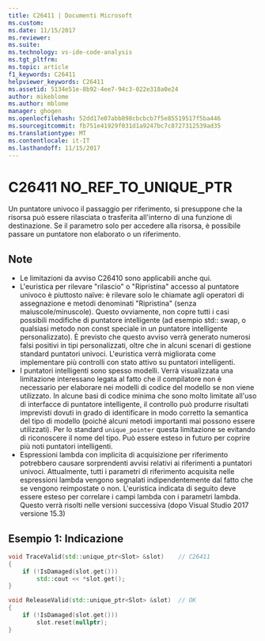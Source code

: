 ```yaml
---
title: C26411 | Documenti Microsoft
ms.custom: 
ms.date: 11/15/2017
ms.reviewer: 
ms.suite: 
ms.technology: vs-ide-code-analysis
ms.tgt_pltfrm: 
ms.topic: article
f1_keywords: C26411
helpviewer_keywords: C26411
ms.assetid: 5134e51e-8b92-4ee7-94c3-022e318a0e24
author: mikeblome
ms.author: mblome
manager: ghogen
ms.openlocfilehash: 52dd17e07abb898cbcbcb7f5e85519517f5ba446
ms.sourcegitcommit: fb751e41929f031d1a9247bc7c8727312539ad35
ms.translationtype: MT
ms.contentlocale: it-IT
ms.lasthandoff: 11/15/2017
---
```

# <a name="c26411--noreftouniqueptr"></a>C26411 NO_REF_TO_UNIQUE_PTR
Un puntatore univoco il passaggio per riferimento, si presuppone che la risorsa può essere rilasciata o trasferita all'interno di una funzione di destinazione. Se il parametro solo per accedere alla risorsa, è possibile passare un puntatore non elaborato o un riferimento.

## <a name="remarks"></a>Note
- Le limitazioni da avviso C26410 sono applicabili anche qui.
- L'euristica per rilevare "rilascio" o "Ripristina" accesso al puntatore univoco è piuttosto naïve: è rilevare solo le chiamate agli operatori di assegnazione e metodi denominati "Ripristina" (senza maiuscole/minuscole). Questo ovviamente, non copre tutti i casi possibili modifiche di puntatore intelligente (ad esempio std:: swap, o qualsiasi metodo non const speciale in un puntatore intelligente personalizzato). È previsto che questo avviso verrà generato numerosi falsi positivi in tipi personalizzati, oltre che in alcuni scenari di gestione standard puntatori univoci. L'euristica verrà migliorata come implementare più controlli con stato attivo su puntatori intelligenti.
- I puntatori intelligenti sono spesso modelli. Verrà visualizzata una limitazione interessano legata al fatto che il compilatore non è necessario per elaborare nei modelli di codice del modello se non viene utilizzato. In alcune basi di codice minima che sono molto limitate all'uso di interfacce di puntatore intelligente, il controllo può produrre risultati imprevisti dovuti in grado di identificare in modo corretto la semantica del tipo di modello (poiché alcuni metodi importanti mai possono essere utilizzati). Per lo standard `unique_pointer` questa limitazione se evitando di riconoscere il nome del tipo. Può essere esteso in futuro per coprire più noti puntatori intelligenti.
- Espressioni lambda con implicita di acquisizione per riferimento potrebbero causare sorprendenti avvisi relativi ai riferimenti a puntatori univoci. Attualmente, tutti i parametri di riferimento acquisita nelle espressioni lambda vengono segnalati indipendentemente dal fatto che se vengono reimpostate o non. L'euristica indicata di seguito deve essere esteso per correlare i campi lambda con i parametri lambda. Questo verrà risolti nelle versioni successiva (dopo Visual Studio 2017 versione 15.3)

## <a name="example-1-unnecessary-reference"></a>Esempio 1: Indicazione
```cpp
void TraceValid(std::unique_ptr<Slot> &slot)    // C26411
{
    if (!IsDamaged(slot.get()))
        std::cout << *slot.get();
}

void ReleaseValid(std::unique_ptr<Slot> &slot)  // OK
{
    if (!IsDamaged(slot.get()))
        slot.reset(nullptr);
}
```